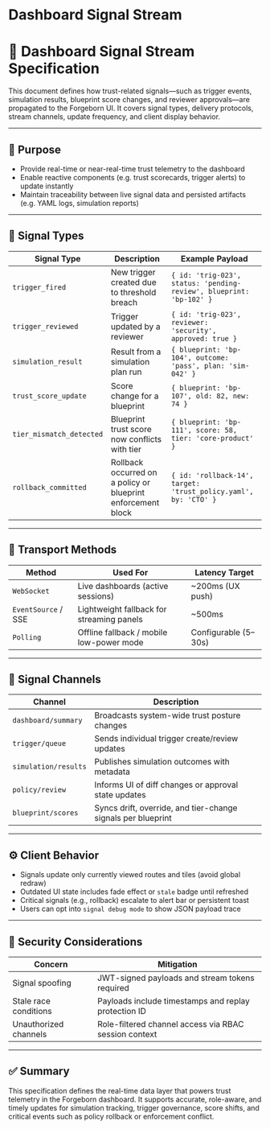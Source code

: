 # Dashboard Signal Stream

# 📡 Dashboard Signal Stream Specification

This document defines how trust-related signals—such as trigger events, simulation results, blueprint score changes, and reviewer approvals—are propagated to the Forgeborn UI. It covers signal types, delivery protocols, stream channels, update frequency, and client display behavior.

---

## 🎯 Purpose

- Provide real-time or near-real-time trust telemetry to the dashboard
- Enable reactive components (e.g. trust scorecards, trigger alerts) to update instantly
- Maintain traceability between live signal data and persisted artifacts (e.g. YAML logs, simulation reports)

---

## 🚦 Signal Types

| Signal Type | Description | Example Payload |
| --- | --- | --- |
| `trigger_fired` | New trigger created due to threshold breach | `{ id: 'trig-023', status: 'pending-review', blueprint: 'bp-102' }` |
| `trigger_reviewed` | Trigger updated by a reviewer | `{ id: 'trig-023', reviewer: 'security', approved: true }` |
| `simulation_result` | Result from a simulation plan run | `{ blueprint: 'bp-104', outcome: 'pass', plan: 'sim-042' }` |
| `trust_score_update` | Score change for a blueprint | `{ blueprint: 'bp-107', old: 82, new: 74 }` |
| `tier_mismatch_detected` | Blueprint trust score now conflicts with tier | `{ blueprint: 'bp-111', score: 58, tier: 'core-product' }` |
| `rollback_committed` | Rollback occurred on a policy or blueprint enforcement block | `{ id: 'rollback-14', target: 'trust_policy.yaml', by: 'CTO' }` |

---

## 🔌 Transport Methods

| Method | Used For | Latency Target |
| --- | --- | --- |
| `WebSocket` | Live dashboards (active sessions) | ~200ms (UX push) |
| `EventSource` / SSE | Lightweight fallback for streaming panels | ~500ms |
| `Polling` | Offline fallback / mobile low-power mode | Configurable (5–30s) |

---

## 🧠 Signal Channels

| Channel | Description |
| --- | --- |
| `dashboard/summary` | Broadcasts system-wide trust posture changes |
| `trigger/queue` | Sends individual trigger create/review updates |
| `simulation/results` | Publishes simulation outcomes with metadata |
| `policy/review` | Informs UI of diff changes or approval state updates |
| `blueprint/scores` | Syncs drift, override, and tier-change signals per blueprint |

---

## ⚙️ Client Behavior

- Signals update only currently viewed routes and tiles (avoid global redraw)
- Outdated UI state includes fade effect or `stale` badge until refreshed
- Critical signals (e.g., rollback) escalate to alert bar or persistent toast
- Users can opt into `signal debug mode` to show JSON payload trace

---

## 🔐 Security Considerations

| Concern | Mitigation |
| --- | --- |
| Signal spoofing | JWT-signed payloads and stream tokens required |
| Stale race conditions | Payloads include timestamps and replay protection ID |
| Unauthorized channels | Role-filtered channel access via RBAC session context |

---

## ✅ Summary

This specification defines the real-time data layer that powers trust telemetry in the Forgeborn dashboard. It supports accurate, role-aware, and timely updates for simulation tracking, trigger governance, score shifts, and critical events such as policy rollback or enforcement conflict.